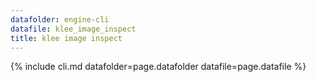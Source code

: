 ```yaml
---
datafolder: engine-cli
datafile: klee_image_inspect
title: klee image inspect
---
```

{% include cli.md datafolder=page.datafolder datafile=page.datafile %}
